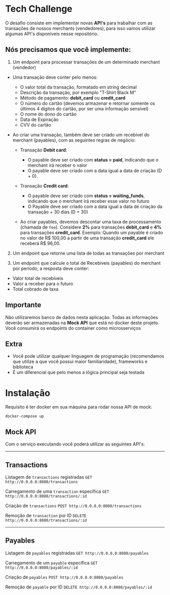 # Tech Challenge
O desafio consiste em implementar novas **API's** para trabalhar com as transações de nossos merchants (vendedores),
para isso vamos utilizar algumas API's disponíveis nesse repositório.

## Nós precisamos que você implemente:

1. Um endpoint para processar transações de um determinado merchant (vendedor)
  * Uma transação deve conter pelo menos:
  	* O valor total da transação, formatado em string decimal
  	* Descrição da transação, por exemplo "T-Shirt Black M"
  	* Método de pagamento: **debit_card** ou **credit_card**
  	* O número do cartão (devemos armazenar e retornar somente os últimos 4 dígitos do cartão, por ser uma informação sensível)
  	* O nome do dono do cartão
  	* Data de Expiração
  	* CVV do cartão

* Ao criar uma transação, também deve ser criado um recebível do merchant (payables), com as seguintes regras de negócio:
  * Transação **Debit card**:
      * O payable deve ser criado com **status = paid**, indicando que o merchant irá receber o valor
      * O payable deve ser criado com a data igual a data de criação (D + 0).

  * Transação **Credit card**:
      * O payable deve ser criado com **status = waiting_funds**, indicando que o merchant irá receber esse valor no futuro
      * O Payable deve ser criado com a data igual a data de criação da transação  + 30 dias (D + 30)

  * Ao criar payables, devemos descontar uma taxa de processamento (chamada de `fee`). Considere **2%** para transações **debit_card**
e **4%** para transações **credit_card**. Exemplo: Quando um payable é criado no valor de R$ 100,00 a partir de uma transação **credit_card**  ele receberá R$ 96,00.

2. Um endpoint que retorne uma lista de todas as transações por merchant

3. Um endpoint que calcule o total de Recebíveis (payables) do merchant por período, a resposta deve conter:
  * Valor total de recebíveis
  * Valor a receber para o futuro
  * Total cobrado de taxa 

## Importante
Não utilizaremos banco de dados nesta aplicação. Todas as informações deverão ser armazenadas na **Mock API** que está no docker deste projeto. Você consumirá os endpoints do container como microsserviços

## Extra
- Você pode utilizar qualquer linguagem de programação (recomendamos que utilize a que você possui maior familiaridade), frameworks e biblioteca
- É um diferencial que pelo menos a lógica principal seja testada

# Instalação
Requisito é ter docker em sua máquina para rodar nossa API de mock:

```
docker-compose up
```

## Mock API
Com o serviço executando você poderá utilizar as seguintes API's:

---

## Transactions
Listagem de `transactions` registradas
`GET http://0.0.0.0:8080/transactions`

Carregamento de uma `transaction` específica
`GET http://0.0.0.0:8080/transactions/:id`

Criação de `transactions`
`POST http://0.0.0.0:8080/transactions`

Remoção de `transaction` por ID
`DELETE http://0.0.0.0:8080/transactions/:id`

---

## Payables
Listagem de `payables` registradas
`GET http://0.0.0.0:8080/payables`

Carregamento de um `payable` específica
`GET http://0.0.0.0:8080/payables/:id`

Criação de `payables`
`POST http://0.0.0.0:8080/payables`

Remoção de `payable` por ID
`DELETE http://0.0.0.0:8080/payables/:id`
